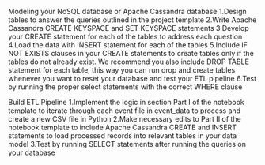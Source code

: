 Modeling your NoSQL database or Apache Cassandra database
1.Design tables to answer the queries outlined in the project template
2.Write Apache Cassandra CREATE KEYSPACE and SET KEYSPACE statements
3.Develop your CREATE statement for each of the tables to address each question
4.Load the data with INSERT statement for each of the tables
5.Include IF NOT EXISTS clauses in your CREATE statements to create tables only if the tables do not already exist. We recommend you also include DROP TABLE statement for each table, this way you can run drop and create tables whenever you want to reset your database and test your ETL pipeline
6.Test by running the proper select statements with the correct WHERE clause

Build ETL Pipeline
1.Implement the logic in section Part I of the notebook template to iterate through each event file in event_data to process and create a new CSV file in Python
2.Make necessary edits to Part II of the notebook template to include Apache Cassandra CREATE and INSERT statements to load processed records into relevant tables in your data model
3.Test by running SELECT statements after running the queries on your database
